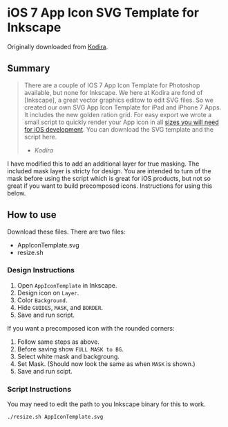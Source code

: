 iOS 7 App Icon SVG Template for Inkscape
===

Originally downloaded from [Kodira](http://kodira.de/2013/11/ios-7-app-icon-template-inkscape-svg-editor/).

Summary
---

> There are a couple of IOS 7 App Icon Template for Photoshop available, but none
> for Inkscape. We here at Kodira are fond of [Inkscape], a great vector graphics
> editow to edit SVG files. So we created our own SVG App Icon Template for iPad
> and iPhone 7 Apps. It includes the new golden ration grid. For easy export we
> wrote a small script to quickly render your App icon in all [sizes you will need
> for iOS development](https://developer.apple.com/library/ios/documentation/userexperience/conceptual/mobilehig/IconMatrix.html). You can download the SVG template and the script here.
> 
> - _Kodira_

I have modified this to add an additional layer for true masking. The included
mask layer is stricty for design. You are intended to turn of the mask before
using the script which is great for iOS products, but not so great if you want
to build precomposed icons. Instructions for using this below.

How to use
---

Download these files. There are two files:

+ AppIconTemplate.svg
+ resize.sh

### Design Instructions

1. Open `AppIconTemplate` in Inkscape.
2. Design icon on `Layer`.
3. Color `Background`.
4. Hide `GUIDES`, `MASK`, and `BORDER`.
5. Save and run script.

If you want a precomposed icon with the rounded corners:

1. Follow same steps as above.
2. Before saving show `FULL MASK to BG`.
3. Select white mask and backgroung.
4. Set Mask. (Should now look the same as when `MASK` is shown.)
5. Save and run scipt.

### Script Instructions

You may need to edit the path to you Inkscape binary for this to work.

```bash
./resize.sh AppIconTemplate.svg
```

